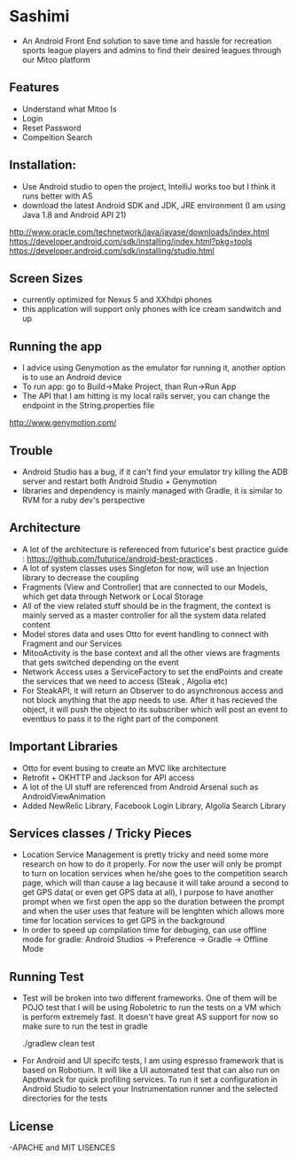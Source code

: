 Sashimi
=======

- An Android Front End solution to save time and hassle for recreation sports league players and admins
to find their desired leagues through our Mitoo platform

Features
--------

- Understand what Mitoo Is
- Login
- Reset Password
- Compeition Search

Installation:
--------------

- Use Android studio to open the project, IntelliJ works too but I think it runs better with AS
- download the latest Android SDK and JDK, JRE environment (I am using Java 1.8 and Android API 21)

http://www.oracle.com/technetwork/java/javase/downloads/index.html
https://developer.android.com/sdk/installing/index.html?pkg=tools
https://developer.android.com/sdk/installing/studio.html

Screen Sizes
--------------

- currently optimized for Nexus 5 and XXhdpi phones
- this application will support only phones with Ice cream sandwitch and up

Running the app
--------------

- I advice using Genymotion as the emulator for running it, another option is to use an Android device
- To run app: go to Build->Make Project, than Run->Run App
- The API that I am hitting is my local rails server, you can change the endpoint in the String.properties file

http://www.genymotion.com/

Trouble
--------------

- Android Studio has a bug, if it can't find your emulator try killing the ADB server and restart both
Android Studio + Genymotion
- libraries and dependency is mainly managed with Gradle, it is similar to RVM for a ruby dev's perspective

Architecture
--------------

- A lot of the architecture is referenced from futurice's best practice guide : https://github.com/futurice/android-best-practices .
- A lot of system classes uses Singleton for now, will use an Injection library to decrease the coupling
- Fragments (View and Controller) that are connected to our Models, which get data through Network or Local Storage
- All of the view related stuff should be in the fragment, the context is mainly served as a master controller for all the system data related content
- Model stores data and uses Otto for event handling to connect with Fragment and our Services
- MitooActivity is the base context and all the other views are fragments that gets switched depending on the event
- Network Access uses a ServiceFactory to set the endPoints and create the services that we need to access (Steak , Algolia etc)
- For SteakAPI, it will return an Observer to do asynchronous access and not block anything that the app
needs to use.  After it has recieved the object, it will push the object to its subscriber which will post
an event to eventbus to pass it to the right part of the component

Important Libraries
--------------

- Otto for event busing to create an MVC like architecture
- Retrofit + OKHTTP and Jackson for API access
- A lot of the UI stuff are referenced from Android Arsenal such as AndroidViewAnimation
- Added NewRelic Library, Facebook Login Library, Algolia Search Library

Services classes / Tricky Pieces
--------------
- Location Service Management is pretty tricky and need some more research on how to do it properly.
For now the user will only be prompt to turn on location services when he/she goes to the competition
search page, which will than cause a lag because it will take around a second to get GPS data( or even get GPS
data at all), I purpose to have another prompt when we first open the app so the duration between the prompt and when
the user uses that feature will be lenghten which allows more time for location services to get GPS
in the background
- In order to speed up compilation time for debuging, can use offline mode for gradle:  Android Studios ->
Preference -> Gradle -> Offline Mode

Running Test
--------------

- Test will be broken into two different frameworks.  One of them will be POJO test that I will be
using Roboletric to run the tests on a VM which is perform extremely fast.  It doesn't have great
AS support for now so make sure to run the test in gradle

    ./gradlew clean test

- For Android and UI specifc tests, I am using espresso framework that is based on Robotium.  It will
like a UI automated test that can also run on Appthwack for quick profiling services.  To run it
set a configuration in Android Studio to select your Instrumentation runner and the selected directories
for the tests

License
-------

-APACHE and MIT LISENCES
